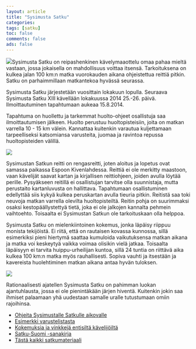 ```yaml
--- 
layout: article 
title: "Sysimusta Satku" 
categories: 
tags: [satku]
toc: false 
comments: false 
ads: false 
--- 
```


![](/Media/Default/Page/sysimusta-satku/satkuIV1.jpg)Sysimusta Satku on
reipashenkinen kävelymaaottelu omaa pahaa mieltä vastaan, jossa
jokaisella on mahdollisuus voittaa itsensä. Tarkoituksena on kulkea
jalan 100 km:n matka vuorokauden aikana ohjeistettua reittiä pitkin.
Satku on parhaimmillaan matkantekoa hyvässä seurassa.

Sysimusta Satku järjestetään vuosittain lokakuun lopulla. Seuraava
Sysimusta Satku XIII kävellään lokakuussa 2014 25.-26. päivä.
Ilmoittautuminen tapahtumaan aukeaa 15.8.2014.

Tapahtuma on huollettu ja tarkemmat huolto-ohjeet osallistuja saa
ilmoittautumisen jälkeen. Huolto perustuu huoltopisteisiin, joita on
matkan varrella 10 - 15 km välein. Kannattaa kuitenkin varautua
kuljettamaan tarpeelliseksi katsomiansa varusteita, juomaa ja ravintoa
repussa huoltopisteiden välillä.

![](/Media/Default/Page/sysimusta-satku/satkuVI1.JPG)

Sysimustan Satkun reitti on rengasreitti, joten aloitus ja lopetus ovat
samassa paikassa Espoon Kivenlahdessa. Reittiä ei ole merkitty maastoon,
vaan kävelijät saavat kartan ja kirjallisen reittiohjeen, joiden avulla
löytää perille. Pysyäkseen reitillä ei osallistujan tarvitse olla
suunnistaja, mutta perustaito kartanluvusta on hallittava. Tapahtumaan
osallistuminen edellyttää siis kykyä kulkea peruskartan avulla tieuria
pitkin. Reitistä saa toki neuvoja matkan varrella olevilta
huoltopisteiltä. Reitin pohja on suurimmaksi osaksi kestopäällystettyä
tietä, joka ei ole jalkojen kannalta pehmein vaihtoehto. Toisaalta ei
Sysimustan Satkun ole tarkoituskaan olla helppoa.

Sysimusta Satku on mielenkiintoinen kokemus, jonka läpäisy riippuu
monista tekijöistä. Ei riitä, että on rautaisen kovassa kunnossa, sillä
esimerkiksi pieni hiertymä saattaa kumuloida vaikutuksensa matkan aikana
ja matka voi keskeytyä vaikka voimaa olisikin vielä jatkaa. Toisaalta
läpäisyyn ei tarvita huippu-urheilijan kuntoa, sillä 24 tuntia on
riittävä aika kulkea 100 km:n matka myös rauhallisesti. Sopiva vauhti ja
itsestään ja kavereista huolehtiminen matkan aikana antaa hyvän
tuloksen.

![](/Media/Default/Page/sysimusta-satku/satkuVII1.jpg)

Rationaalisesti ajatellen Sysimusta Satku on pahimman luokan
ajantuhlausta, jossa ei ole pienintäkään järjen hiventä. Kuitenkin jokin
saa ihmiset palaamaan yhä uudestaan samalle uralle tutustumaan omiin
rajoihinsa.

-   [Ohjeita Sysimustalle Satkulle aikovalle](sysimusta-satku-ohje)
-   [Esimerkki varustelistasta](sysimusta-satku-varustelistaesimerkki)
-   [Kokemuksia ja vinkkejä entisiltä
    kävelijöiltä](kokemuksia-ja-vinkkeja-sysimustalta-satkulta)
-   [Satku-Suomi -sanakirja](http://kerkesix.fi/satku-suomi-sanakirja)
-   [Tästä kaikki satkumateriaali](/Tags/satku)

<div>

</div>
